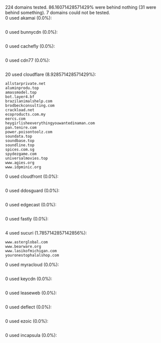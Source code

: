 224 domains tested. 86.16071428571429% were behind nothing (31 were behind something). 7 domains could not be tested.<br>
0 used akamai (0.0%):
```

```

0 used bunnycdn (0.0%):
```

```

0 used cachefly (0.0%):
```

```

0 used cdn77 (0.0%):
```

```

20 used cloudflare (8.928571428571429%):
```
allstarprivate.net
aluminprodu.top
amassmodel.top
bot.layer4.bf
brazilanimalshelp.com
brodbeckconsulting.com
crackload.net
ecoproducts.com.my
eercs.com
heygirlisheeverythingyouwantedinaman.com
pan.tenire.com
power.poisontoolz.com
soundata.top
soundbase.top
soundline.top
spices.com.sg
spydezgame.com
universalmovies.top
www.agies.org
www.idpminic.org
```

0 used cloudfront (0.0%):
```

```

0 used ddosguard (0.0%):
```

```

0 used edgecast (0.0%):
```

```

0 used fastly (0.0%):
```

```

4 used sucuri (1.7857142857142856%):
```
www.asterglobal.com
www.bearware.org
www.lasikofmichigan.com
youronestophalalshop.com
```

0 used myracloud (0.0%):
```

```

0 used keycdn (0.0%):
```

```

0 used leaseweb (0.0%):
```

```

0 used deflect (0.0%):
```

```

0 used ezoic (0.0%):
```

```

0 used incapsula (0.0%):
```

```

